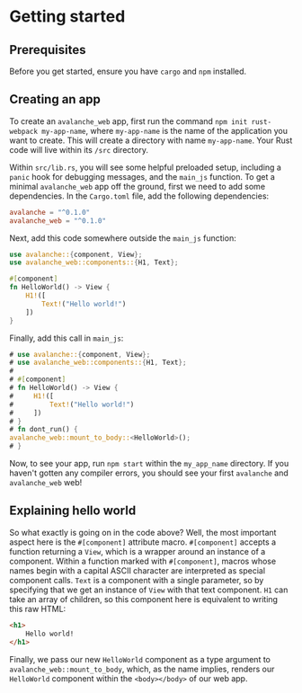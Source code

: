# Getting started

## Prerequisites

Before you get started, ensure you have `cargo` and `npm` installed.

## Creating an app

To create an `avalanche_web` app, first run the command `npm init rust-webpack my-app-name`, where `my-app-name` is the name
of the application you want to create. This will create a directory with name `my-app-name`. Your Rust code will live within its `/src` directory.

Within `src/lib.rs`, you will see some helpful preloaded setup, including a `panic` hook for debugging messages, and the `main_js` function. To get a minimal `avalanche_web` app off the ground, first we need to add some dependencies. In the `Cargo.toml` file, add the following dependencies:

```toml
avalanche = "^0.1.0"
avalanche_web = "^0.1.0"
```

Next, add this code somewhere outside the `main_js` function:

```rust
use avalanche::{component, View};
use avalanche_web::components::{H1, Text};

#[component]
fn HelloWorld() -> View {
    H1!([
        Text!("Hello world!")
    ])
}
```

Finally, add this call in `main_js`:
```rust
# use avalanche::{component, View};
# use avalanche_web::components::{H1, Text};
# 
# #[component]
# fn HelloWorld() -> View {
#     H1!([
#         Text!("Hello world!")
#     ])
# }
# fn dont_run() {
avalanche_web::mount_to_body::<HelloWorld>();
# }
```

Now, to see your app, run `npm start` within the `my_app_name` directory. If you haven't gotten any compiler errors,
you should see your first `avalanche` and `avalanche_web` web!

## Explaining hello world

So what exactly is going on in the code above? Well, the most important aspect here is the `#[component]` attribute macro. 
`#[component]` accepts a function returning a `View`, which is a wrapper around an instance of a component. 
Within a function marked with `#[component]`, macros whose names begin with a capital ASCII character are interpreted as 
special component calls. `Text` is a component with a single parameter, so by specifying that we get an instance 
of `View` with that text component. `H1` can take an array of children, so this component here is equivalent to writing
this raw HTML:
```html
<h1>
    Hello world!
</h1>
```

Finally, we pass our new `HelloWorld` component as a type argument to `avalanche_web::mount_to_body`, which, as the name implies, 
renders our `HelloWorld` component within the `<body></body>` of our web app.